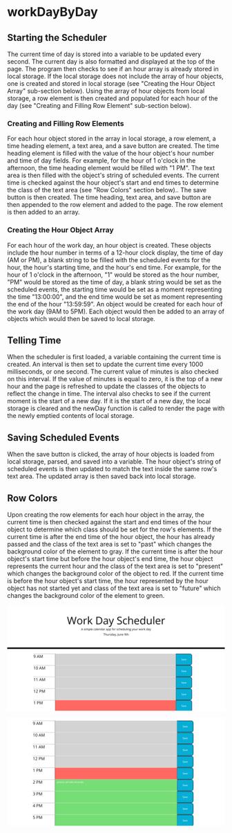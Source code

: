 # workDayByDay
## Starting the Scheduler
The current time of day is stored into a variable to be updated every second. The current day is also formatted and displayed at the top of the page. The program then checks to see if an hour array is already stored in local storage. If the local storage does not include the array of hour objects, one is created and stored in local storage (see "Creating the Hour Object Array" sub-section below). Using the array of hour objects from local storage, a row element is then created and populated for each hour of the day (see "Creating and Filling Row Element" sub-section below).

### Creating and Filling Row Elements
For each hour object stored in the array in local storage, a row element, a time heading element, a text area, and a save button are created. The time heading element is filled with the value of the hour object's hour number and time of day fields. For example, for the hour of 1 o'clock in the afternoon, the time heading element would be filled with "1 PM". The text area is then filled with the object's string of scheduled events. The current time is checked against the hour object's start and end times to determine the class of the text area (see "Row Colors" section below).. The save button is then created. The time heading, text area, and save button are then appended to the row element and added to the page. The row element is then added to an array. 

### Creating the Hour Object Array
For each hour of the work day, an hour object is created. These objects include the hour number in terms of a 12-hour clock display, the time of day (AM or PM), a blank string to be filled with the scheduled events for the hour, the hour's starting time, and the hour's end time. For example, for the hour of 1 o'clock in the afternoon, "1" would be stored as the hour number, "PM" would be stored as the time of day, a blank string would be set as the scheduled events, the starting time would be set as a moment representing the time "13:00:00", and the end time would be set as moment representing the end of the hour "13:59:59". An object would be created for each hour of the work day (9AM to 5PM). Each object would then be added to an array of objects which would then be saved to local storage.


## Telling Time
When the scheduler is first loaded, a variable containing the current time is created. An interval is then set to update the current time every 1000 milliseconds, or one second. The current value of minutes is also checked on this interval. If the value of minutes is equal to zero, it is the top of a new hour and the page is refreshed to update the classes of the objects to reflect the change in time. The interval also checks to see if the current moment is the start of a new day. If it is the start of a new day, the local storage is cleared and the newDay function is called to render the page with the newly emptied contents of local storage.

## Saving Scheduled Events
When the save button is clicked, the array of hour objects is loaded from local storage, parsed, and saved into a variable. The hour object's string of scheduled events is then updated to match the text inside the same row's text area. The updated array is then saved back into local storage.

## Row Colors
Upon creating the row elements for each hour object in the array, the current time is then checked against the start and end times of the hour object to determine which class should be set for the row's elements. If the current time is after the end time of the hour object, the hour has already passed and the class of the text area is set to "past" which changes the background color of the element to gray. If the current time is after the hour object's start time but before the hour object's end time, the hour object represents the current hour and the class of the text area is set to "present" which changes the background color of the object to red. If the current time is before the hour object's start time, the hour represented by the hour object has not started yet and class of the text area is set to "future" which changes the background color of the element to green.

![Top of website page](./assets/images/screenshot1.png)

![Bottom of website page with example of saved scheduled event](./assets/images/screenshot2.png)